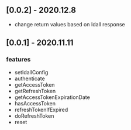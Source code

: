 ## [0.0.2] - 2020.12.8
* change return values based on Idall response



## [0.0.1] - 2020.11.11

### features
* setIdallConfig
* authenticate
* getAccessToken
* getRefreshToken
* getAccessTokenExpirationDate
* hasAccessToken
* refreshTokenIfExpired
* doRefreshToken
* reset

